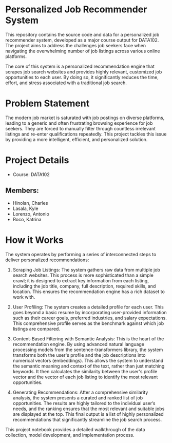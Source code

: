 # Personalized Job Recommender System
This repository contains the source code and data for a personalized job recommender system, developed as a major course output for DATA102. The project aims to address the challenges job seekers face when navigating the overwhelming number of job listings across various online platforms.

The core of this system is a personalized recommendation engine that scrapes job search websites and provides highly relevant, customized job opportunities to each user. By doing so, it significantly reduces the time, effort, and stress associated with a traditional job search.

# Problem Statement
The modern job market is saturated with job postings on diverse platforms, leading to a generic and often frustrating browsing experience for job seekers. They are forced to manually filter through countless irrelevant listings and re-enter qualifications repeatedly. This project tackles this issue by providing a more intelligent, efficient, and personalized solution.

# Project Details
- Course: DATA102
## Members:
- Hinolan, Charles
- Lasala, Kyle
- Lorenzo, Antonio
- Roco, Katrina

# How it Works
The system operates by performing a series of interconnected steps to deliver personalized recommendations:

1. Scraping Job Listings: The system gathers raw data from multiple job search websites. This process is more sophisticated than a simple crawl; it is designed to extract key information from each listing, including the job title, company, full description, required skills, and location. This ensures the recommendation engine has a rich dataset to work with.

2. User Profiling: The system creates a detailed profile for each user. This goes beyond a basic resume by incorporating user-provided information such as their career goals, preferred industries, and salary expectations. This comprehensive profile serves as the benchmark against which job listings are compared.

3. Content-Based Filtering with Semantic Analysis: This is the heart of the recommendation engine. By using advanced natural language processing models from the sentence-transformers library, the system transforms both the user's profile and the job descriptions into numerical vectors (embeddings). This allows the system to understand the semantic meaning and context of the text, rather than just matching keywords. It then calculates the similarity between the user's profile vector and the vector of each job listing to identify the most relevant opportunities.

4. Generating Recommendations: After a comprehensive similarity analysis, the system presents a curated and ranked list of job opportunities. The results are highly tailored to the individual user’s needs, and the ranking ensures that the most relevant and suitable jobs are displayed at the top. This final output is a list of highly personalized recommendations that significantly streamline the job search process.

This project notebook provides a detailed walkthrough of the data collection, model development, and implementation process.
